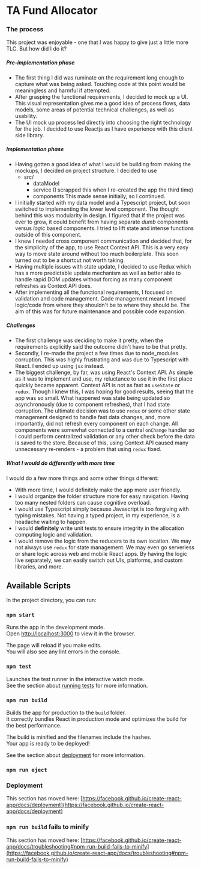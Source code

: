 # TA Fund Allocator
### The process
This project was enjoyable - one that I was happy to give just a little more TLC. But how did I do it?

##### Pre-implementation phase
- The first thing I did was ruminate on the requirement long enough to capture what was being asked. Touching code at this point would be meaningless and harmful if attempted.
- After grasping the functional requirements, I decided to mock up a UI. This visual representation gives me a good idea of process flows, data models, some areas of potential technical challenges, as well as usability.
- The UI mock up process led directly into choosing the right technology for the job. I decided to use Reactjs as I have experience with this client side library.

##### Implementation phase
- Having gotten a good idea of what I would be building from making the mockups, I decided on project structure. I decided to use
  - src/
    - dataModel
    - service (I scrapped this when I re-created the app the third time)
    - components
This made sense initially, so I continued.
- I initially started with my data model and a Typescript project, but soon switched to implementing the lower level component. The thought behind this was modularity in design. I figured that if the project was ever to grow, it could benefit from having separate _dumb_ components versus _logic_ based components. I tried to lift state and intense functions outside of this component.
- I knew I needed cross component communication and decided that, for the simplicity of the app, to use React Context API. This is a very easy way to move state around without too much boilerplate. This soon turned out to be a shortcut not worth taking.
- Having multiple issues with state update, I decided to use Redux which has a more predictable update mechanism as well as better able to handle rapid DOM updates without forcing as many component refreshes as Context API does.
- After implementing all the functional requirements, I focused on validation and code management. Code management meant I moved logic/code from where they shouldn't be to where they should be. The aim of this was for future maintenance and possible code expansion.

##### Challenges
- The first challenge was deciding to make it pretty, when the requirements explicitly said the outcome didn't have to be that pretty.
- Secondly, I re-made the project a few times due to node_modules corruption. This was highly frustrating and was due to Typescript with React. I ended up using `jsx` instead.
- The biggest challenge, by far, was using React's Context API. As simple as it was to implement and use, my reluctance to use it in the first place quickly became apparent. Context API is not as fast as `useState` or `redux`. Though I knew this, I was hoping for good results, seeing that the app was so small. What happened was state being updated so asynchronously  (due to component refreshes), that I had state corruption. The ultimate decision was to use `redux` or some other state management designed to handle fast data changes, and, more importantly, did not refresh every component on each change.
  All components were somewhat connected to a central `onChange` handler so I could perform centralized validation or any other check before the data is saved to the store. Because of this, using Context API caused many unnecessary re-renders - a problem that using `redux` fixed.

##### What I would do differently with more time
I would do a few more things and some other things different:
- With more time, I would definitely make the app more user friendly.
- I would organize the folder structure more for easy navigation. Having too many nested folders can cause cognitive overload.
- I would use Typescript simply because Javascript is too forgiving with typing mistakes. Not having a typed project, in my experience, is a headache waiting to happen.
- I would **definitely** write unit tests to ensure integrity in the allocation computing logic and validation.
- I would remove the logic from the reducers to its own location. We may not always use `redux` for state management. We may even go serverless or share logic across web and mobile React apps. By having the logic live separately, we can easily switch out UIs, platforms, and custom libraries, and more.

## Available Scripts

In the project directory, you can run:

### `npm start`

Runs the app in the development mode.\
Open [http://localhost:3000](http://localhost:3000) to view it in the browser.

The page will reload if you make edits.\
You will also see any lint errors in the console.

### `npm test`

Launches the test runner in the interactive watch mode.\
See the section about [running tests](https://facebook.github.io/create-react-app/docs/running-tests) for more information.

### `npm run build`

Builds the app for production to the `build` folder.\
It correctly bundles React in production mode and optimizes the build for the best performance.

The build is minified and the filenames include the hashes.\
Your app is ready to be deployed!

See the section about [deployment](https://facebook.github.io/create-react-app/docs/deployment) for more information.

### `npm run eject`


### Deployment

This section has moved here: [https://facebook.github.io/create-react-app/docs/deployment](https://facebook.github.io/create-react-app/docs/deployment)

### `npm run build` fails to minify

This section has moved here: [https://facebook.github.io/create-react-app/docs/troubleshooting#npm-run-build-fails-to-minify](https://facebook.github.io/create-react-app/docs/troubleshooting#npm-run-build-fails-to-minify)
